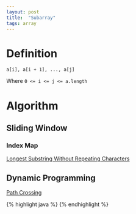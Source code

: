 ```yaml
---
layout: post
title:  "Subarray"
tags: array
---
```

# Definition
```
a[i], a[i + 1], ..., a[j]
```
Where `0 <= i <= j <= a.length`

# Algorithm
## Sliding Window
### Index Map
[Longest Substring Without Repeating Characters][longest-substring-without-repeating-characters]

## Dynamic Programming

[Path Crossing][path-crossing]

{% highlight java %}
{% endhighlight %}

[path-crossing]: https://leetcode.com/problems/path-crossing/
[longest-substring-without-repeating-characters]: https://leetcode.com/problems/longest-substring-without-repeating-characters/
